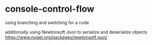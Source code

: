 # console-control-flow

using branching and switching for a code

additionally using Newtonsoft Json to serialize and deserialize objects https://www.nuget.org/packages/newtonsoft.json/

